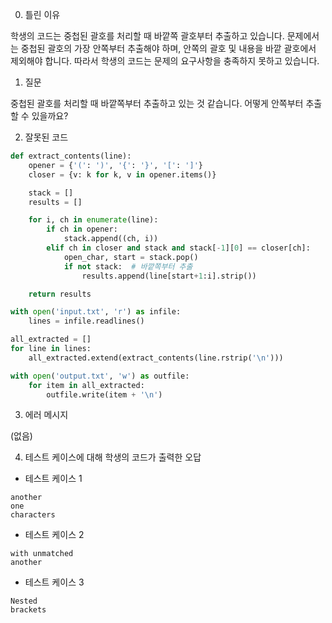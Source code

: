 0. 틀린 이유

학생의 코드는 중첩된 괄호를 처리할 때 바깥쪽 괄호부터 추출하고 있습니다. 문제에서는 중첩된 괄호의 가장 안쪽부터 추출해야 하며, 안쪽의 괄호 및 내용을 바깥 괄호에서 제외해야 합니다. 따라서 학생의 코드는 문제의 요구사항을 충족하지 못하고 있습니다.

1. 질문

중첩된 괄호를 처리할 때 바깥쪽부터 추출하고 있는 것 같습니다. 어떻게 안쪽부터 추출할 수 있을까요?

2. 잘못된 코드

```python
def extract_contents(line):
    opener = {'(': ')', '{': '}', '[': ']'}
    closer = {v: k for k, v in opener.items()}

    stack = []
    results = []

    for i, ch in enumerate(line):
        if ch in opener:
            stack.append((ch, i))
        elif ch in closer and stack and stack[-1][0] == closer[ch]:
            open_char, start = stack.pop()
            if not stack:  # 바깥쪽부터 추출
                results.append(line[start+1:i].strip())

    return results

with open('input.txt', 'r') as infile:
    lines = infile.readlines()

all_extracted = []
for line in lines:
    all_extracted.extend(extract_contents(line.rstrip('\n')))

with open('output.txt', 'w') as outfile:
    for item in all_extracted:
        outfile.write(item + '\n')
```

3. 에러 메시지

(없음)

4. 테스트 케이스에 대해 학생의 코드가 출력한 오답

- 테스트 케이스 1

```
another
one
characters
```

- 테스트 케이스 2

```
with unmatched
another
```

- 테스트 케이스 3

```
Nested
brackets
```